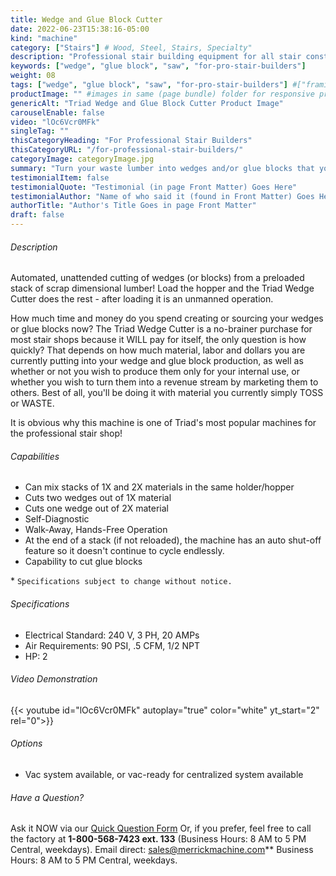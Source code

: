 ```yaml
---
title: Wedge and Glue Block Cutter
date: 2022-06-23T15:38:16-05:00
kind: "machine"
category: ["Stairs"] # Wood, Steel, Stairs, Specialty"
description: "Professional stair building equipment for all stair construction phases - for the stair shop or lumber yard profit center."
keywords: ["wedge", "glue block", "saw", "for-pro-stair-builders"]
weight: 08
tags: ["wedge", "glue block", "saw", "for-pro-stair-builders"] #["framing", "table", "mobile", "stick-builder" "shed-builder"]
productImage: "" #images in same (page bundle) folder for responsive processing
genericAlt: "Triad Wedge and Glue Block Cutter Product Image"
carouselEnable: false
video: "lOc6Vcr0MFk"
singleTag: ""
thisCategoryHeading: "For Professional Stair Builders"
thisCategoryURL: "/for-professional-stair-builders/"
categoryImage: categoryImage.jpg
summary: "Turn your waste lumber into wedges and/or glue blocks that your shop can consume OR market. Create a new profit center!"
testimonialItem: false
testimonialQuote: "Testimonial (in page Front Matter) Goes Here"
testimonialAuthor: "Name of who said it (found in Front Matter) Goes Here"
authorTitle: "Author's Title Goes in page Front Matter"
draft: false
---
```


###### Description

Automated, unattended cutting of wedges (or blocks) from a preloaded stack of scrap dimensional lumber! Load the hopper and the Triad Wedge Cutter does the rest - after loading it is an unmanned operation.

How much time and money do you spend creating or sourcing your wedges or glue blocks now? The Triad Wedge Cutter is a no-brainer purchase for most stair shops because it WILL pay for itself, the only question is how quickly? That depends on how much material, labor and dollars you are currently putting into your wedge and glue block production, as well as whether or not you wish to produce them only for your internal use, or whether you wish to turn them into a revenue stream by marketing them to others. Best of all, you'll be doing it with material you currently simply TOSS or WASTE.

It is obvious why this machine is one of Triad's most popular machines for the professional stair shop!

###### Capabilities

* Can mix stacks of 1X and 2X materials in the same holder/hopper
* Cuts two wedges out of 1X material
* Cuts one wedge out of 2X material
* Self-Diagnostic
* Walk-Away, Hands-Free Operation
* At the end of a stack (if not reloaded), the machine has an auto shut-off feature so it doesn't continue to cycle endlessly.
* Capability to cut glue blocks

\* `Specifications subject to change without notice.`

###### Specifications

* Electrical Standard: 240 V, 3 PH, 20 AMPs
* Air Requirements: 90 PSI, .5 CFM, 1/2 NPT
* HP: 2

###### Video Demonstration

{{< youtube id="lOc6Vcr0MFk" autoplay="true" color="white" yt_start="2" rel="0">}}

###### Options

- Vac system available, or vac-ready for centralized system available

###### Have a Question?

Ask it NOW via our [Quick Question Form](#qq)
Or, if you prefer, feel free to call the factory at **1-800-568-7423 ext. 133** (Business Hours: 8 AM to 5 PM Central, weekdays). Email direct: sales@merrickmachine.com** Business Hours: 8 AM to 5 PM Central, weekdays.
